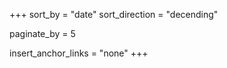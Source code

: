 +++
sort_by = "date"
sort_direction = "decending"

paginate_by = 5

insert_anchor_links = "none"
+++